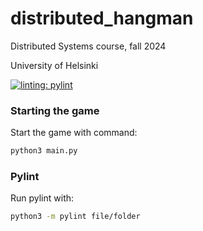 # distributed_hangman

Distributed Systems course, fall 2024

University of Helsinki

[![linting: pylint](https://img.shields.io/badge/linting-pylint-yellowgreen)](https://github.com/pylint-dev/pylint)

### Starting the game
Start the game with command:
```bash
python3 main.py
```

### Pylint
Run pylint with:
```bash
python3 -m pylint file/folder
```
